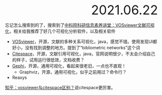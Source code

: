 <div style="text-align:right; font-size:3em;">2021.06.22</div>

忘记怎么搜索到的了，搜索到了[中科院科研信息素养讲堂：VOSviewer文献可视化](http://il.las.ac.cn/course/detail?id=470b9e386893892bc5d3a6dc5b6c7e00)，相关给我推荐了好几个可视化分析软件，以及相关软件

* [VOSviewer](https://www.vosviewer.com/)，开源，文献的多种关系可视化，java，感觉不错。使用发现UI都好小，没有找到调整的地方。提到了“bibliometric networks”这个词
* [Citespace](https://citespace.podia.com/)，开源，文献引用可视化，java，官网说明很少，不太会介绍自己的样子，试用运行很低效，文档收费？
* [Gephi](https://gephi.org/)，开源，通用可视化，看起来很老旧，一点也不直观！
  * Graphviz，开源，通用可视化，似乎之前用过？命令行？
* Reaxys

[知乎：vosviewer与citespace区别？](https://www.zhihu.com/question/389455103/answer/1173552363)说citespace更厉害。
